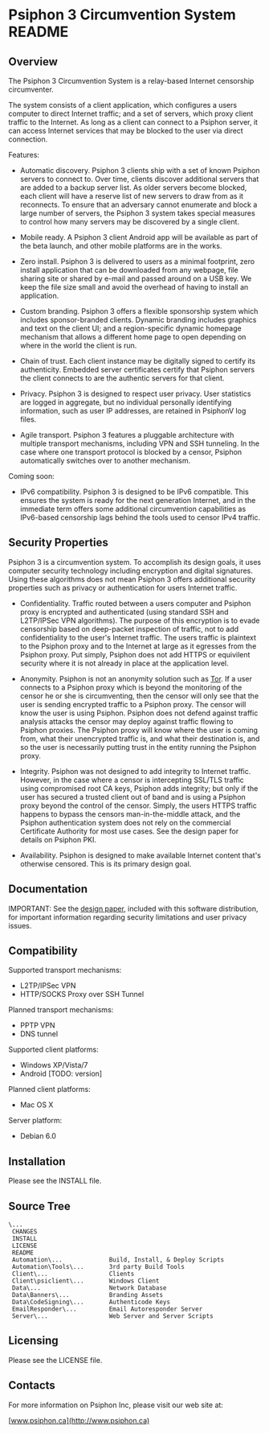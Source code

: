 Psiphon 3 Circumvention System README
================================================================================


Overview
--------------------------------------------------------------------------------

The Psiphon 3 Circumvention System is a relay-based Internet censorship 
circumventer.

The system consists of a client application, which configures a users computer
to direct Internet traffic; and a set of servers, which proxy client traffic to
the Internet. As long as a client can connect to a Psiphon server, it can
access Internet services that may be blocked to the user via direct connection.

Features:

- Automatic discovery. Psiphon 3 clients ship with a set of known Psiphon
  servers to connect to. Over time, clients discover additional servers that are
  added to a backup server list. As older servers become blocked, each client will
  have a reserve list of new servers to draw from as it reconnects. To ensure that
  an adversary cannot enumerate and block a large number of servers, the Psiphon 3
  system takes special measures to control how many servers may be discovered by
  a single client.

- Mobile ready. A Psiphon 3 client Android app will be available as part of the
  beta launch, and other mobile platforms are in the works.

- Zero install. Psiphon 3 is delivered to users as a minimal footprint, zero
  install application that can be downloaded from any webpage, file sharing site
  or shared by e-mail and passed around on a USB key. We keep the file size small
  and avoid the overhead of having to install an application.

- Custom branding.  Psiphon 3 offers a flexible sponsorship system which
  includes sponsor-branded clients. Dynamic branding includes graphics and text on
  the client UI; and a region-specific dynamic homepage mechanism that allows a
  different home page to open depending on where in the world the client is run.

- Chain of trust. Each client instance may be digitally signed to certify its
  authenticity. Embedded server certificates certify that Psiphon servers the
  client connects to are the authentic servers for that client.

- Privacy. Psiphon 3 is designed to respect user privacy. User statistics are
  logged in aggregate, but no individual personally identifying information, such
  as user IP addresses, are retained in PsiphonV log files.

- Agile transport. Psiphon 3 features a pluggable architecture with multiple
  transport mechanisms, including VPN and SSH tunneling. In the case where one
  transport protocol is blocked by a censor, Psiphon automatically switches over
  to another mechanism.

Coming soon:

- IPv6 compatibility.  Psiphon 3 is designed to be IPv6 compatible. This ensures
  the system is ready for the next generation Internet, and in the immediate term
  offers some additional circumvention capabilities as IPv6-based censorship lags
  behind the tools used to censor IPv4 traffic.


Security Properties
--------------------------------------------------------------------------------

Psiphon 3 is a circumvention system. To accomplish its design goals, it uses computer
security technology including encryption and digital signatures. Using these algorithms
does not mean Psiphon 3 offers additional security properties such as privacy or
authentication for users Internet traffic.

- Confidentiality. Traffic routed between a users computer and Psiphon proxy is encrypted
and authenticated (using standard SSH and L2TP/IPSec VPN algorithms). The purpose of this
encryption is to evade censorship based on deep-packet inspection of traffic, not to add
confidentiality to the user's Internet traffic. The users traffic is plaintext to the Psiphon
proxy and to the Internet at large as it egresses from the Psiphon proxy. Put simply,
Psiphon does not add HTTPS or equivilent security where it is not already in place at the
application level.

- Anonymity. Psiphon is not an anonymity solution such as
[Tor](https://www.torproject.org).
If a user connects to a Psiphon proxy which is beyond the monitoring of the censor he or she
is circumventing, then the censor will only see that the user is sending encrypted traffic to
a Psiphon proxy. The censor will know the user is using Psiphon. Psiphon does not defend against
traffic analysis attacks the censor may deploy against traffic flowing to Psiphon proxies. 
The Psiphon proxy will know where the user is coming from, what their unencrypted traffic is, and
what their destination is, and so the user is necessarily putting trust in the entity running the
Psiphon proxy.

- Integrity. Psiphon was not designed to add integrity to Internet traffic. However, in the case
where a censor is intercepting SSL/TLS traffic using compromised root CA keys, Psiphon adds
integrity; but only if the user has secured a trusted client out of band and is using a Psiphon
proxy beyond the control of the censor. Simply, the users HTTPS traffic happens to bypass the
censors man-in-the-middle attack, and the Psiphon authentication system does not rely on the 
commercial Certificate Authority for most use cases. See the design paper for details on
Psiphon PKI.

- Availability. Psiphon is designed to make available Internet content that's otherwise censored.
This is its primary design goal.


Documentation
--------------------------------------------------------------------------------

IMPORTANT: See the 
[design paper](https://bitbucket.org/psiphon/psiphon-circumvention-system/downloads/DESIGN.pdf), 
included with this software distribution, for important information regarding 
security limitations and user privacy issues.


Compatibility
--------------------------------------------------------------------------------

Supported transport mechanisms:

- L2TP/IPSec VPN
- HTTP/SOCKS Proxy over SSH Tunnel

Planned transport mechanisms:

- PPTP VPN
- DNS tunnel

Supported client platforms:

- Windows XP/Vista/7
- Android [TODO: version]

Planned client platforms:

- Mac OS X

Server platform:

- Debian 6.0


Installation
--------------------------------------------------------------------------------

Please see the INSTALL file.


Source Tree
--------------------------------------------------------------------------------

    \...
     CHANGES
     INSTALL
     LICENSE
     README
     Automation\...             Build, Install, & Deploy Scripts
     Automation\Tools\...       3rd party Build Tools
     Client\...                 Clients
     Client\psiclient\...       Windows Client
     Data\...                   Network Database
     Data\Banners\...           Branding Assets
     Data\CodeSigning\...       Authenticode Keys
     EmailResponder\...         Email Autoresponder Server
     Server\...                 Web Server and Server Scripts


Licensing
--------------------------------------------------------------------------------

Please see the LICENSE file.


Contacts
--------------------------------------------------------------------------------

For more information on Psiphon Inc, please visit our web site at:

[www.psiphon.ca](http://www.psiphon.ca)
